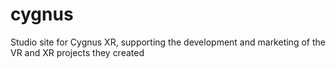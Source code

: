 # cygnus
Studio site for Cygnus XR, supporting the development and marketing of the VR and XR projects they created 
